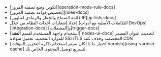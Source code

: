 * [تكوين وضع تصفية المرور][operation-mode-rule-docs]
* [تخصيص قواعد تصفية المرور][rules-docs]
* [قائمة السماح والحظر والرمادي لعناوين IP][ip-lists-docs]
* إعداد إشعارات أحداث النظام من خلال [التكاملات الأصلية مع أدوات DevOps][integration-docs] و[المشغلات][trigger-docs]
* [استخدام واجهة المستخدم لقسم **العقد**][nodes-ui-docs] لتحديث عنوان المصدر للموارد المحمية، تحميل شهادة SSL/TLS المخصصة وحذف عُقد CDN
* [اختيار ما إذا كان سيتم استخدام ذاكرة التخزين المؤقت Varnish][using-varnish-cache] لتسريع توصيل المحتوى الخاص بك.